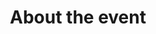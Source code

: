 ---
layout: document_index
id: about
title: About the event
label: About
description: >-
  Do you have questions? On this page you will find the information needed. Code of conduct, terms of service, frequently asked questions and more.
lang: en
featured: true
list_id: about_documents
list_weight: 0
---